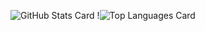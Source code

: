![GitHub Stats Card](https://github-readme-stats.vercel.app/api?username=tomori24&count_private=true&show_icons=true&theme=dark)
!![Top Languages Card](https://github-readme-stats.vercel.app/api/top-langs/?username=tomori24)
